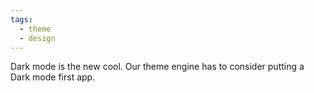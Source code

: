 ```yaml
---
tags:
  - theme
  - design
---
```

Dark mode is the new cool. Our theme engine has to consider putting a Dark mode first app.